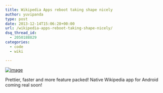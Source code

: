 ```yaml
---
title: Wikipedia Apps reboot taking shape nicely
author: yuvipanda
type: post
date: 2013-12-14T15:06:28+00:00
url: /wikipedia-apps-reboot-taking-shape-nicely/
dsq_thread_id:
  - 2050188829
categories:
  - code
  - wiki

---
```

[<img title="Screenshot_2013-12-14-20-33-57.png" class="alignnone size-full" alt="image" src="http://yuvi.in/blog/wp-content/uploads/2013/12/wpid-Screenshot_2013-12-14-20-33-57.png" />][1]

Prettier, faster and more feature packed! Native Wikipedia app for Android coming real soon!

 [1]: http://yuvi.in/blog/wp-content/uploads/2013/12/wpid-Screenshot_2013-12-14-20-33-57.png